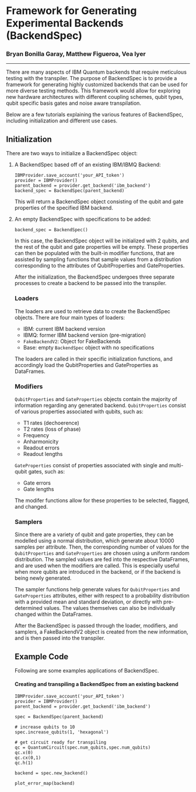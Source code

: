 # Framework for Generating Experimental Backends (BackendSpec)
### Bryan Bonilla Garay, Matthew Figueroa, Vea Iyer

________________

There are many aspects of IBM Quantum backends that require meticulous testing with the transpiler. The purpose of BackendSpec is to provide a framework for generating highly customized backends that can be used for more diverse testing methods. This framework would allow for exploring new hardware architectures with different coupling schemes, qubit types, qubit specific basis gates and  noise aware transpilation.

Below are a few tutorials explaining the various features of BackendSpec, including initialization and different use cases.

## Initialization

There are two ways to initialize a BackendSpec object:

1. A BackendSpec based off of an existing IBM/IBMQ Backend:

    ```
    IBMProvider.save_account('your_API_token')
    provider = IBMProvider()    
    parent_backend = provider.get_backend('ibm_backend')
    backend_spec = BackendSpec(parent_backend)
    ```

    This will return a BackendSpec object consisting of the qubit and gate properties of the specified IBM backend.

2. An empty BackendSpec with specifications to be added:
    ```
    backend_spec = BackendSpec()
    ```
    In this case, the BackendSpec object will be initialized with 2 qubits, and the rest of the qubit and gate properties will be empty. These properties can then be populated with the built-in modifier functions, that are assisted by sampling functions that sample values from a distribution corresponding to the attributes of QubitProperties and GateProperties.

    After the initialization, the BackendSpec undergoes three separate processes to create a backend to be passed into the transpiler. 

    ### Loaders

    The loaders are used to retrieve data to create the BackendSpec objects. There are four main types of loaders:
    
    - IBM: current IBM backend version
    - IBMQ: former IBM backend version (pre-migration)
    - `FakeBackendV2`: Object for FakeBackends
    - Base: empty `BackendSpec` object with no specifications

    The loaders are called in their specific initialization functions, and accordingly load the QubitProperties and GateProperties as DataFrames. 

    ### Modifiers

    `QubitProperties` and `GateProperties` objects contain the majority of information regarding any generated backend. `QubitProperties` consist of various properties associated with qubits, such as:

    - T1 rates (dechoerence)
    - T2 rates (loss of phase)
    - Frequency
    - Anharmonicity
    - Readout errors
    - Readout lengths

    `GateProperties` consist of properties associated with single and multi-qubit gates, such as:

    - Gate errors
    - Gate lengths

    The modifer functions allow for these properties to be selected, flagged, and changed. 

    ### Samplers

    Since there are a variety of qubit and gate properties, they can be modelled using a normal distribution, which generate about 10000 samples per attribute. Then, the corresponding number of values for the `QubitProperties` and `GateProperties` are chosen using a uniform random distribution. The sampled values are fed into the respective DataFrames, and are used when the modifiers are called. This is especially useful when more qubits are introduced in the backend, or if the backend is being newly generated. 

    The sampler functions help generate values for  `QubitProperties` and `GateProperties` attributes, either with respect to a probability distribution with a provided mean and standard deviation, or directly with pre-determined values. The values themselves can also be individually changed within the DataFrames. 

    After the BackendSpec is passed through the loader, modifiers, and samplers, a FakeBackendV2 object is created from the new information, and is then passed into the transpiler. 

    ## Example Code

    Following are some examples applications of BackendSpec.

    #### Creating and transpiling a BackendSpec from an existing backend

    ```
    IBMProvider.save_account('your_API_token')
    provider = IBMProvider()    
    parent_backend = provider.get_backend('ibm_backend')

    spec = BackendSpec(parent_backend)

    # increase qubits to 10
    spec.increase_qubits(1, 'hexagonal')

    # get circuit ready for transpiling
    qc = QuantumCircuit(spec.num_qubits,spec.num_qubits)
    qc.x(0)
    qc.cx(0,1)
    qc.h(1)

    backend = spec.new_backend()

    plot_error_map(backend)
    ```
